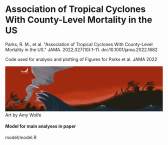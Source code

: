# Association of Tropical Cyclones With County-Level Mortality in the US

Parks, R. M., et al. "Association of Tropical Cyclones With County-Level Mortality in the US." JAMA. 2022;327(10):1-11. doi:10.1001/jama.2022.1682

Code used for analysis and plotting of Figures for Parks et al. JAMA 2022

![image](https://github.com/rmp15/tropical_cyclones_hospitalizations_nat_comms/blob/main/banner/banner.jpg)
Art by Amy Wolfe

#### Model for main analyses in paper
model/model.R

